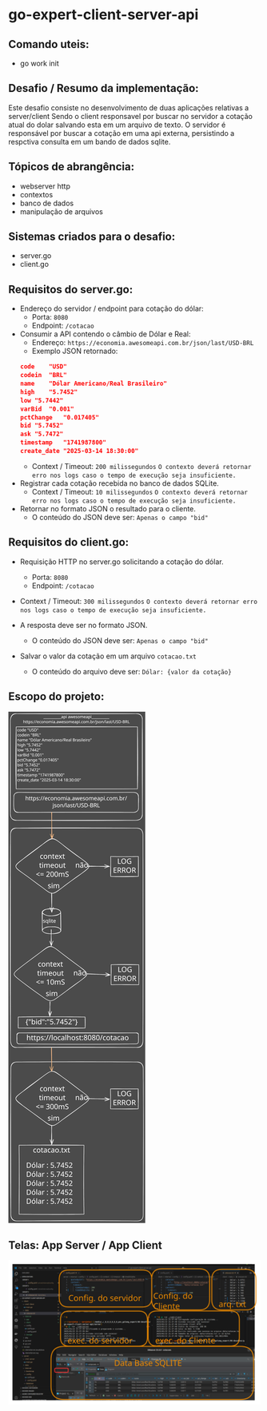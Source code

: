 # go-expert-client-server-api

## Comando uteis:
- go work init


## Desafio / Resumo da implementação:
Este desafio consiste no desenvolvimento de duas aplicações relativas a server/client
Sendo o client responsavel por buscar no servidor a cotação atual do dolar salvando esta em um arquivo de texto.
O servidor é responsável por buscar a cotação em uma api externa, persistindo a respctiva consulta em um bando de dados sqlite.

## Tópicos de abrangência:

- webserver http
- contextos
- banco de dados
- manipulação de arquivos

## Sistemas criados para o desafio:
- server.go
- client.go

## Requisitos do server.go:
- Endereço do servidor / endpoint para cotação do dólar:
    - Porta:
    `8080`
    - Endpoint:
    `/cotacao`
- Consumir a API contendo o câmbio de Dólar e Real:
    - Endereço: 
    `https://economia.awesomeapi.com.br/json/last/USD-BRL`
    - Exemplo JSON retornado:
    ```json
    code	"USD"
    codein	"BRL"
    name	"Dólar Americano/Real Brasileiro"
    high	"5.7452"
    low	"5.7442"
    varBid	"0.001"
    pctChange	"0.017405"
    bid	"5.7452"
    ask	"5.7472"
    timestamp	"1741987800"
    create_date	"2025-03-14 18:30:00"
    ```
    - Context / Timeout: 
    `200 milissegundos`
    `O contexto deverá retornar erro nos logs caso o tempo de execução seja insuficiente.`
- Registrar cada cotação recebida no banco de dados SQLite.
    - Context / Timeout:
    `10 milissegundos`
    `O contexto deverá retornar erro nos logs caso o tempo de execução seja insuficiente.`
- Retornar no formato JSON o resultado para o cliente.
    - O conteúdo do JSON deve ser:
    `Apenas o campo "bid"`

## Requisitos do client.go:
- Requisição HTTP no server.go solicitando a cotação do dólar.
    - Porta:
    `8080`
    - Endpoint:
    `/cotacao`
- Context / Timeout:
    `300 milissegundos`
    `O contexto deverá retornar erro nos logs caso o tempo de execução seja insuficiente.`
- A resposta deve ser no formato JSON. 
    - O conteúdo do JSON deve ser:
    `Apenas o campo "bid"`

- Salvar o valor da cotação em um arquivo `cotacao.txt`
    - O conteúdo do arquivo deve ser:
    `Dólar: {valor da cotação}`

## Escopo do projeto:

<img title="escopo" alt="escopo do projeto" src="/escopo/clienteServer.svg">

## Telas: App Server / App Client 

<img title="App Server / App Client" alt="App Server / App Client" src="/escopo/tela.svg">
